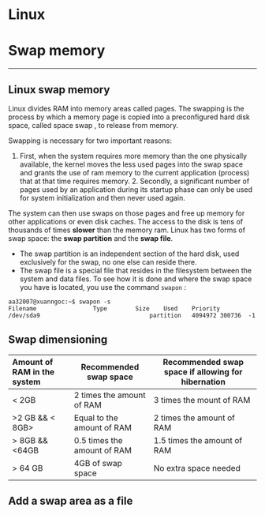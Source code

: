 # Linux
# Swap memory 
---
## Linux swap memory 

Linux divides RAM into memory areas called pages.
The swapping is the process by which a memory page is copied into a preconfigured hard disk space, called space swap , to release from memory. 

Swapping is  necessary for two important reasons:
   1. First, when the system requires more memory than the one physically available, the kernel moves the less used pages into the swap space and grants the use of ram memory to the current application (process) that at that time requires memory.
    2. Secondly, a significant number of pages used by an application during its startup phase can only be used for system initialization and then never used again. 

The system can then use swaps on those pages and free up memory for other applications or even disk caches.
The access to the disk is tens of thousands of times **slower** than the memory ram. 
Linux has two forms of swap space: the **swap partition** and the **swap file**.
- The swap partition is an independent section of the hard disk, used exclusively for the swap, no one else can reside there.
- The swap file is a special file that resides in the filesystem between the system and data files.
To see how it is done and where the swap space you have is located, you use the command ``swapon`` :
```
aa32007@xuanngoc:~$ swapon -s
Filename				Type		Size	Used	Priority
/dev/sda9                              	partition	4094972	300736	-1
```

## Swap dimensioning 
| Amount of RAM in the system | Recommended swap space | Recommended swap space if allowing for hibernation |
|:------------------------------|------------------------|----------------------------|
|< 2GB| 2 times the amount of RAM | 3 times the mount of RAM|
|>2 GB && < 8GB> | Equal to the amount of RAM | 2 times the amount of RAM |
| > 8GB && <64GB | 0.5 times the amount of RAM | 1.5 times the amount of RAM |
| > 64 GB | 4GB of swap space | No extra space needed |

## Add a swap area as a file 

